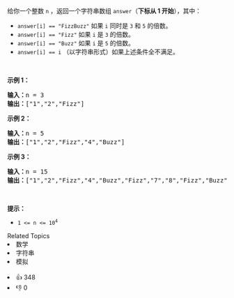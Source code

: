 <p>给你一个整数 <code>n</code> ，返回一个字符串数组 <code>answer</code>（<strong>下标从 1 开始</strong>），其中：</p>

<ul> 
 <li><code>answer[i] == "FizzBuzz"</code> 如果 <code>i</code> 同时是 <code>3</code> 和 <code>5</code> 的倍数。</li> 
 <li><code>answer[i] == "Fizz"</code> 如果 <code>i</code> 是 <code>3</code> 的倍数。</li> 
 <li><code>answer[i] == "Buzz"</code> 如果 <code>i</code> 是 <code>5</code> 的倍数。</li> 
 <li><code>answer[i] == i</code> （以字符串形式）如果上述条件全不满足。</li> 
</ul>

<p>&nbsp;</p>

<p><strong>示例 1：</strong></p>

<pre>
<strong>输入：</strong>n = 3
<strong>输出：</strong>["1","2","Fizz"]
</pre>

<p><strong>示例 2：</strong></p>

<pre>
<strong>输入：</strong>n = 5
<strong>输出：</strong>["1","2","Fizz","4","Buzz"]
</pre>

<p><strong>示例 3：</strong></p>

<pre>
<strong>输入：</strong>n = 15
<strong>输出：</strong>["1","2","Fizz","4","Buzz","Fizz","7","8","Fizz","Buzz","11","Fizz","13","14","FizzBuzz"]</pre>

<p>&nbsp;</p>

<p><strong>提示：</strong></p>

<ul> 
 <li><code>1 &lt;= n &lt;= 10<sup>4</sup></code></li> 
</ul>

<div><div>Related Topics</div><div><li>数学</li><li>字符串</li><li>模拟</li></div></div><br><div><li>👍 348</li><li>👎 0</li></div>